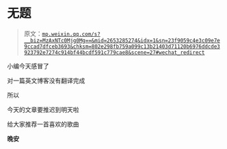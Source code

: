 # 无题

> 原文：[`mp.weixin.qq.com/s?__biz=MzAxNTc0Mjg0Mg==&mid=2653285274&idx=1&sn=23f9059c4e3c09e7e9ccad7dfceb3693&chksm=802e298fb759a099c13b21403d71120b6976ddcde3923792e7274c914bf44bcdf591c779cae8&scene=27#wechat_redirect`](http://mp.weixin.qq.com/s?__biz=MzAxNTc0Mjg0Mg==&mid=2653285274&idx=1&sn=23f9059c4e3c09e7e9ccad7dfceb3693&chksm=802e298fb759a099c13b21403d71120b6976ddcde3923792e7274c914bf44bcdf591c779cae8&scene=27#wechat_redirect)

小编今天感冒了

对一篇英文博客没有翻译完成

所以

今天的文章要推迟到明天啦

给大家推荐一首喜欢的歌曲

**晚安**